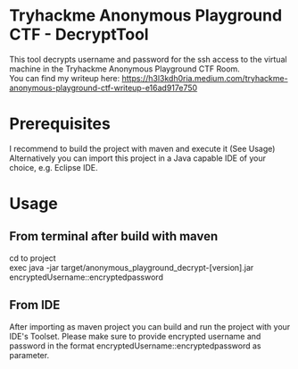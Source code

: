 # Tryhackme Anonymous Playground CTF - DecryptTool
This tool decrypts username and password for the ssh access to the virtual machine in the Tryhackme Anonymous Playground CTF Room.<br>
You can find my writeup here: https://h3l3kdh0ria.medium.com/tryhackme-anonymous-playground-ctf-writeup-e16ad917e750

# Prerequisites
I recommend to build the project with maven and execute it (See Usage)<br>
Alternatively you can import this project in a Java capable IDE of your choice, e.g. Eclipse IDE.<br>

#  Usage
## From terminal after build with maven
cd to project<br>
exec java -jar target/anonymous_playground_decrypt-[version].jar encryptedUsername::encryptedpassword<br>
## From IDE
After importing as maven project you can build and run the project with your IDE's Toolset. Please make sure to provide encrypted username and password in the format encryptedUsername::encryptedpassword as parameter.<br>


